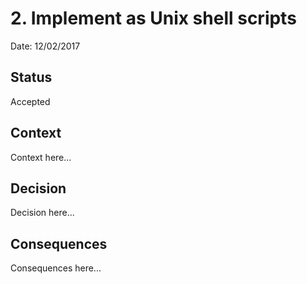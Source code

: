 # 2. Implement as Unix shell scripts

Date: 12/02/2017

## Status

Accepted

## Context

Context here...

## Decision

Decision here...

## Consequences

Consequences here...

